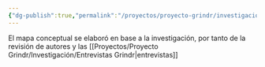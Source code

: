 ```yaml
---
{"dg-publish":true,"permalink":"/proyectos/proyecto-grindr/investigacion/mapa-conceptual/","created":"2025-02-27T12:14:19.761-05:00","updated":"2025-03-03T23:06:32.998-05:00"}
---
```


El mapa conceptual se elaboró en base a la investigación, por tanto de la revisión de autores y las [[Proyectos/Proyecto Grindr/Investigación/Entrevistas Grindr\|entrevistas]]

<div class="svg-container" style="color: blue; width: 100vw; height: 100vh; display: flex; justify-content: center; align-items: center;">
</div>

<script>
fetch("https://brunomoo.github.io/Grindr_web/digitalgarden/img/Mapa_Grindr_final_______.svg")
  .then(response => response.text())
  .then(svg => {
    // Inyecta el SVG en el contenedor
    document.querySelector(".svg-container").innerHTML = svg;

    // Asegura que el SVG ocupe el 100% del ancho y alto del contenedor
    const svgElement = document.querySelector(".svg-container svg");
    svgElement.style.width = "100%";
    svgElement.style.height = "100%";
  });
</script>

